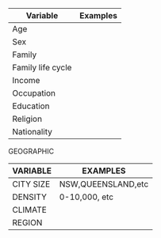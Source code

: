 
| Variable          | Examples |
| ----------------- | -------- |
| Age               |          |
| Sex               |          |
| Family            |          |
| Family life cycle |          |
| Income            |          |
| Occupation        |          |
| Education         |          |
| Religion          |          |
| Nationality       |          |
GEOGRAPHIC

| VARIABLE  | EXAMPLES           |
| --------- | ------------------ |
| CITY SIZE | NSW,QUEENSLAND,etc |
| DENSITY   | 0-10,000, etc      |
| CLIMATE   |                    |
| REGION    |                    |
